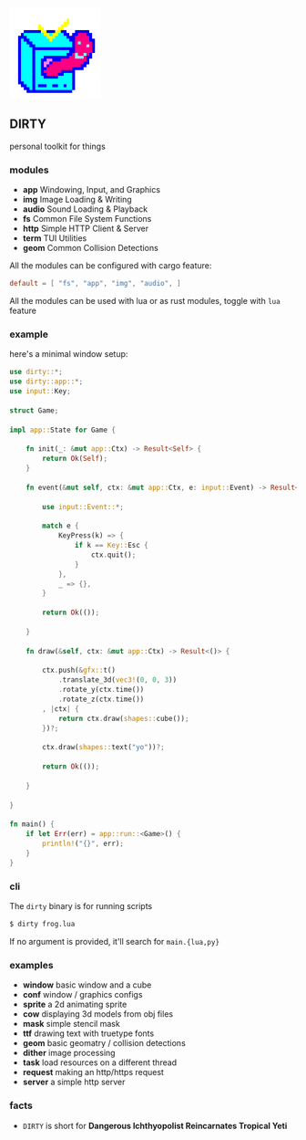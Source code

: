 ![icon](icon.png)

## DIRTY
personal toolkit for things

### modules
- **app** Windowing, Input, and Graphics
- **img** Image Loading & Writing
- **audio** Sound Loading & Playback
- **fs** Common File System Functions
- **http** Simple HTTP Client & Server
- **term** TUI Utilities
- **geom** Common Collision Detections

All the modules can be configured with cargo feature:

```toml
default = [ "fs", "app", "img", "audio", ]
```
All the modules can be used with lua or as rust modules, toggle with `lua` feature

### example
here's a minimal window setup:

```rust
use dirty::*;
use dirty::app::*;
use input::Key;

struct Game;

impl app::State for Game {

	fn init(_: &mut app::Ctx) -> Result<Self> {
		return Ok(Self);
	}

	fn event(&mut self, ctx: &mut app::Ctx, e: input::Event) -> Result<()> {

		use input::Event::*;

		match e {
			KeyPress(k) => {
				if k == Key::Esc {
					ctx.quit();
				}
			},
			_ => {},
		}

		return Ok(());

	}

	fn draw(&self, ctx: &mut app::Ctx) -> Result<()> {

		ctx.push(&gfx::t()
			.translate_3d(vec3!(0, 0, 3))
			.rotate_y(ctx.time())
			.rotate_z(ctx.time())
		, |ctx| {
			return ctx.draw(shapes::cube());
		})?;

		ctx.draw(shapes::text("yo"))?;

		return Ok(());

	}

}

fn main() {
	if let Err(err) = app::run::<Game>() {
		println!("{}", err);
	}
}
```

### cli

The `dirty` binary is for running scripts

```sh
$ dirty frog.lua
```

If no argument is provided, it'll search for `main.{lua,py}`

### examples

- **window** basic window and a cube
- **conf** window / graphics configs
- **sprite** a 2d animating sprite
- **cow** displaying 3d models from obj files
- **mask** simple stencil mask
- **ttf** drawing text with truetype fonts
- **geom** basic geomatry / collision detections
- **dither** image processing
- **task** load resources on a different thread
- **request** making an http/https request
- **server** a simple http server

### facts
- `DIRTY` is short for **Dangerous Ichthyopolist Reincarnates Tropical Yeti**

